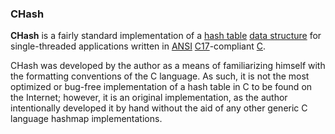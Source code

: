 ### CHash ###
__CHash__ is a fairly standard implementation of a [hash table](https://en.wikipedia.org/wiki/Hash_table) [data structure](https://en.wikipedia.org/wiki/Data_structure) for single-threaded applications written in [ANSI](https://en.wikipedia.org/wiki/ANSI_C) [C17](https://en.wikipedia.org/wiki/C17_(C_standard_revision))-compliant [C](https://en.wikipedia.org/wiki/C_(programming_language)).

CHash was developed by the author as a means of familiarizing himself with the formatting conventions of the C language. As such, it is not the most optimized or bug-free implementation of a hash table in C to be found on the Internet; however, it is an original implementation, as the author intentionally developed it by hand without the aid of any other generic C language hashmap implementations.